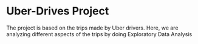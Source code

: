 # Uber-Drives Project
The project is based on the trips made by Uber drivers. Here, we are analyzing different aspects of the trips by doing Exploratory Data Analysis
